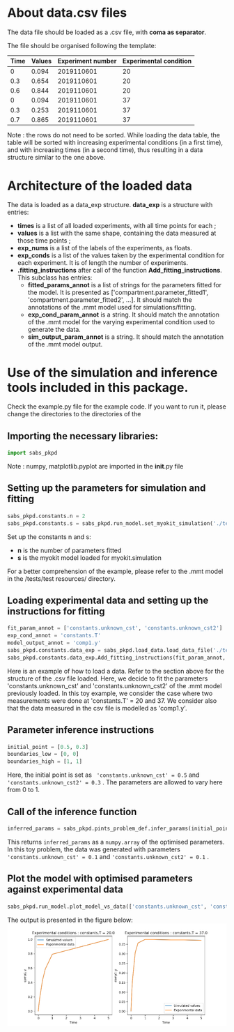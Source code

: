 # About data.csv files

The data file should be loaded as a .csv file, with <strong>coma as separator</strong>.

The file should be organised following the template:

| Time | Values | Experiment number | Experimental condition |
| ---- | ------ | ----------------- | ---------------------- | 
| 0 | 0.094 | 2019110601 | 20 |
| 0.3 | 0.654 | 2019110601 | 20 |
| 0.6 | 0.844 | 2019110601 | 20 |
| 0 | 0.094 | 2019110601 | 37 |
| 0.3 | 0.253 | 2019110601 | 37 |
| 0.7 | 0.865 | 2019110601 | 37 |

Note : the rows do not need to be sorted. While loading the data table, the table will be sorted with increasing experimental conditions (in a first time), and with increasing times (in a second time), thus resulting in a data structure similar to the one above.

# Architecture of the loaded data

The data is loaded as a data_exp structure. <strong>data_exp</strong> is a structure with entries:
  - <strong>times</strong> is a list of all loaded experiments, with all time points for each ;
  - <strong>values</strong> is a list with the same shape, containing the data measured at those time points ;
  - <strong>exp_nums</strong> is a list of the labels of the experiments, as floats.
  - <strong>exp_conds</strong> is a list of the values taken by the experimental condition for each experiment. It is of length the number of experiments.
  - <strong>.fitting_instructions</strong> after call of the function <strong>Add_fitting_instructions</strong>. This subclass has entries:
    - <strong>fitted_params_annot</strong> is a list of strings for the parameters fitted for the model. It is presented as ['compartment.parameter_fitted1', 'compartment.parameter_fitted2', ...]. It should match the annotations of the .mmt model used for simulations/fitting.
    - <strong>exp_cond_param_annot</strong> is a string. It should match the annotation of the .mmt model for the varying experimental condition used to generate the data.
    - <strong>sim_output_param_annot</strong> is a string. It should match the annotation of the .mmt model output.

# Use of the simulation and inference tools included in this package.

Check the example.py file for the example code. If you want to run it, please change the directories to the directories of the 

##  Importing the necessary libraries:

```python
import sabs_pkpd
```

Note : numpy, matplotlib.pyplot are imported in the __init__.py file

## Setting up the parameters for simulation and fitting
```python
sabs_pkpd.constants.n = 2
sabs_pkpd.constants.s = sabs_pkpd.run_model.set_myokit_simulation('./tests/test resources/pints_problem_def_test.mmt')
```
Set up the constants n and s:
  - <strong>n</strong> is the number of parameters fitted
  - <strong>s</strong> is the myokit model loaded for myokit.simulation 

For a better comprehension of the example, please refer to the .mmt model in the /tests/test resources/ directory.

## Loading experimental data and setting up the instructions for fitting
```python
fit_param_annot = ['constants.unknown_cst', 'constants.unknown_cst2']
exp_cond_annot = 'constants.T'
model_output_annot = 'comp1.y'
sabs_pkpd.constants.data_exp = sabs_pkpd.load_data.load_data_file('./tests/test resources/load_data_test.csv')
sabs_pkpd.constants.data_exp.Add_fitting_instructions(fit_param_annot, exp_cond_annot, model_output_annot)
```
Here is an example of how to load a data. Refer to the section above for the structure of the .csv file loaded. Here, we decide to fit the parameters 'constants.unknown_cst' and 'constants.unknown_cst2' of the .mmt model previously loaded. 
In this toy example, we consider the case where two measurements were done at 'constants.T' = 20 and 37.
We consider also that the data measured in the csv file is modelled as 'comp1.y'.

## Parameter inference instructions
```python
initial_point = [0.5, 0.3]
boundaries_low = [0, 0]
boundaries_high = [1, 1]
```
Here, the initial point is set as ``` 'constants.unknown_cst' = 0.5``` and ```'constants.unknown_cst2' = 0.3``` . 
The parameters are allowed to vary here from 0 to 1.

## Call of the inference function
```python
inferred_params = sabs_pkpd.pints_problem_def.infer_params(initial_point, sabs_pkpd.constants.data_exp, boundaries_low, boundaries_high)
```
This returns ```inferred_params``` as a ```numpy.array``` of the optimised parameters. In this toy problem, the data was generated with parameters ``` 'constants.unknown_cst' = 0.1``` and ```'constants.unknown_cst2' = 0.1``` . 

## Plot the model with optimised parameters against experimental data
```python
sabs_pkpd.run_model.plot_model_vs_data(['constants.unknown_cst', 'constants.unknown_cst2'], inferred_params, sabs_pkpd.constants.data_exp, sabs_pkpd.constants.s)
```
The output is presented in the figure below:
![Sim_vs_exp](./Example_plot_exp_vs_sim.png)
